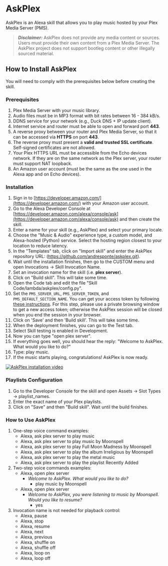 # AskPlex

AskPlex is an Alexa skill that allows you to play music hosted by your Plex Media Server (PMS).

> ***Disclaimer:*** AskPlex does not provide any media content or sources. Users must provide their own content from a Plex Media Server. The AskPlex project does not support bootleg content or other illegally sourced material.

## How to Install AskPlex

You will need to comply with the prerequisites below before creating the skill.

### Prerequisites

1.  Plex Media Server with your music library.
2.  Audio files must be in MP3 format with bit rates between 16 - 384 kB/s.
3.  DDNS service for your network (e.g., Duck DNS + IP update client).
4.  Internet service and router must be able to open and forward port **443**.
5.  A reverse proxy between your router and Plex Media Server, so that it can be accessed via **HTTPS** on port **443**.
6.  The reverse proxy must present a **valid and trusted SSL certificate**. Self-signed certificates are not allowed.
7.  Your Plex HTTPS URL must be accessible from the Echo devices network. If they are on the same network as the Plex server, your router must support NAT loopback.
8.  An Amazon user account (must be the same as the one used in the Alexa app and on Echo devices).

### Installation

1.  Sign in to [https://developer.amazon.com/](https://developer.amazon.com/) with your Amazon user account.
2.  Go to the Alexa Developer Console at [https://developer.amazon.com/alexa/console/ask](https://developer.amazon.com/alexa/console/ask) and then create the skill.
3.  Enter a name for your skill (e.g., AskPlex) and select your primary locale.
4.  Choose the "Music & Audio" experience type, a custom model, and Alexa-hosted (Python) service. Select the hosting region closest to your location to reduce latency.
5.  In the "Templates" tab, click on "Import skill" and enter the AskPlex repository URL: (https://github.com/andresponte/askplex.git).
6.  Wait until the installation finishes, then go to the CUSTOM menu and open Invocations -> Skill Invocation Name.
7.  Set an invocation name for the skill (i.e. **plex server**).
8.  Click on "Build skill". This will take some time.
9.  Open the Code tab and edit the file "Skill Code/lambda/askplex/config.py".
10. Set the `PMS_SERVER_URL`, `PMS_SERVER_TOKEN`, and `PMS_DEFAULT_SECTION_NAME`. You can get your access token by following [these instructions](https://support.plex.tv/articles/204059436-finding-an-authentication-token-x-plex-token/). For this step, please use a private browsing window to get a new access token; otherwise the AskPlex session will be closed when you end the session in your browser.
11. Click on 'Save' and then 'Build skill'. This will take some time.
12. When the deployment finishes, you can go to the Test tab.
13. Select Skill testing is enabled in Development.
14. Now you can type "open plex server".
15. If everything goes well, you should hear the reply: "Welcome to AskPlex. What would you like to do?"
16. Type: play music.
17. If the music starts playing, congratulations! AskPlex is now ready.

[![AskPlex installation video](https://img.youtube.com/vi/uPSYZyLXbg8/0.jpg)](https://youtu.be/uPSYZyLXbg8)

### Playlists Configuration

1.  Go to the Developer Console for the skill and open Assets -> Slot Types -> playlist_names.
2.  Enter the exact name of your Plex playlists.
3.  Click on "Save" and then "Build skill". Wait until the build finishes.

### How to Use AskPlex

1.  One-step voice command examples:
    - Alexa, ask plex server to play music
    - Alexa, ask plex server to play music by Moonspell
    - Alexa, ask plex server to play Full Moon Madness by Moonspell
    - Alexa, ask plex server to play the album Irreligious by Moonspell
    - Alexa, ask plex server to play the metal music
    - Alexa, ask plex server to play the playlist Recently Added
2.  Two-step voice commands examples:
    - Alexa, open plex server
        - *Welcome to AskPlex. What would you like to do?*
            - play music by Moonspell
    - Alexa, open plex server
        - *Welcome to AskPlex, you were listening to music by Moonspell. Would you like to resume?*
            - yes
3.  Invocation name is not needed for playback control:
    - Alexa, pause
    - Alexa, stop
    - Alexa, resume
    - Alexa, next
    - Alexa, previous
    - Alexa, shuffle on
    - Alexa, shuffle off
    - Alexa, loop on
    - Alexa, loop off